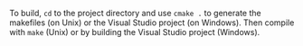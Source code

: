 To build, `cd` to the project directory and use `cmake .` to generate the makefiles (on Unix) or the Visual Studio project (on Windows). Then compile with `make` (Unix) or by building the Visual Studio project (Windows).
